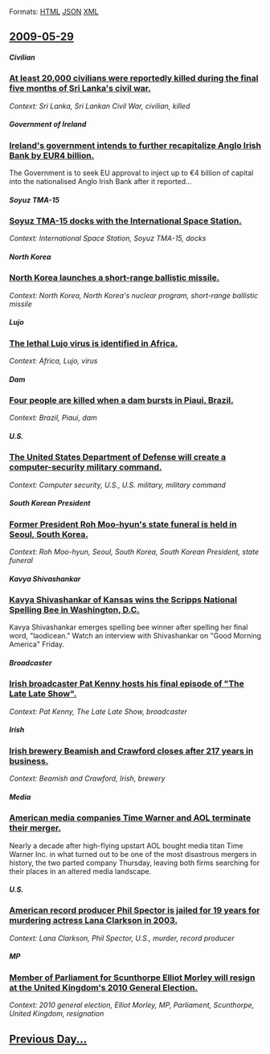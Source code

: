 
Formats: [HTML](2009/05/29/index.html)  [JSON](2009/05/29/index.json)  [XML](2009/05/29/index.xml)  

## [2009-05-29](/news/2009/05/29/index.md)

##### Civilian
### [ At least 20,000 civilians were reportedly killed during the final five months of Sri Lanka's civil war. ](/news/2009/05/29/at-least-20-000-civilians-were-reportedly-killed-during-the-final-five-months-of-sri-lanka-s-civil-war.md)
_Context: Sri Lanka, Sri Lankan Civil War, civilian, killed_

##### Government of Ireland
### [ Ireland's government intends to further recapitalize Anglo Irish Bank by EUR4 billion. ](/news/2009/05/29/ireland-s-government-intends-to-further-recapitalize-anglo-irish-bank-by-a-4-billion.md)
The Government is to seek EU approval to inject up to &euro;4 billion of capital into the nationalised Anglo Irish Bank after it reported&hellip;

##### Soyuz TMA-15
### [ Soyuz TMA-15 docks with the International Space Station. ](/news/2009/05/29/soyuz-tma-15-docks-with-the-international-space-station.md)
_Context: International Space Station, Soyuz TMA-15, docks_

##### North Korea
### [ North Korea launches a short-range ballistic missile. ](/news/2009/05/29/north-korea-launches-a-short-range-ballistic-missile.md)
_Context: North Korea, North Korea's nuclear program, short-range ballistic missile_

##### Lujo
### [ The lethal Lujo virus is identified in Africa. ](/news/2009/05/29/the-lethal-lujo-virus-is-identified-in-africa.md)
_Context: Africa, Lujo, virus_

##### Dam
### [ Four people are killed when a dam bursts in Piaui, Brazil. ](/news/2009/05/29/four-people-are-killed-when-a-dam-bursts-in-piaua-brazil.md)
_Context: Brazil, Piaui, dam_

##### U.S.
### [ The United States Department of Defense will create a computer-security military command. ](/news/2009/05/29/the-united-states-department-of-defense-will-create-a-computer-security-military-command.md)
_Context: Computer security, U.S., U.S. military, military command_

##### South Korean President
### [ Former President Roh Moo-hyun's state funeral is held in Seoul, South Korea. ](/news/2009/05/29/former-president-roh-moo-hyun-s-state-funeral-is-held-in-seoul-south-korea.md)
_Context: Roh Moo-hyun, Seoul, South Korea, South Korean President, state funeral_

##### Kavya Shivashankar
### [ Kavya Shivashankar of Kansas wins the Scripps National Spelling Bee in Washington, D.C. ](/news/2009/05/29/kavya-shivashankar-of-kansas-wins-the-scripps-national-spelling-bee-in-washington-d-c.md)
Kavya Shivashankar emerges spelling bee winner after spelling her final word, &quot;laodicean.&quot; Watch an interview with Shivashankar on &quot;Good Morning America&quot; Friday.

##### Broadcaster
### [ Irish broadcaster Pat Kenny hosts his final episode of "The Late Late Show". ](/news/2009/05/29/irish-broadcaster-pat-kenny-hosts-his-final-episode-of-the-late-late-show.md)
_Context: Pat Kenny, The Late Late Show, broadcaster_

##### Irish
### [ Irish brewery Beamish and Crawford closes after 217 years in business. ](/news/2009/05/29/irish-brewery-beamish-and-crawford-closes-after-217-years-in-business.md)
_Context: Beamish and Crawford, Irish, brewery_

##### Media
### [ American media companies Time Warner and AOL terminate their merger. ](/news/2009/05/29/american-media-companies-time-warner-and-aol-terminate-their-merger.md)
Nearly a decade after high-flying upstart AOL bought media titan Time Warner Inc. in what turned out to be one of the most disastrous mergers in history, the two parted company Thursday, leaving both firms searching for their places in an altered media landscape.

##### U.S.
### [ American record producer Phil Spector is jailed for 19 years for murdering actress Lana Clarkson in 2003. ](/news/2009/05/29/american-record-producer-phil-spector-is-jailed-for-19-years-for-murdering-actress-lana-clarkson-in-2003.md)
_Context: Lana Clarkson, Phil Spector, U.S., murder, record producer_

##### MP
### [ Member of Parliament for Scunthorpe Elliot Morley will resign at the United Kingdom's 2010 General Election. ](/news/2009/05/29/member-of-parliament-for-scunthorpe-elliot-morley-will-resign-at-the-united-kingdom-s-2010-general-election.md)
_Context: 2010 general election, Elliot Morley, MP, Parliament, Scunthorpe, United Kingdom, resignation_

## [Previous Day...](/news/2009/05/28/index.md)

